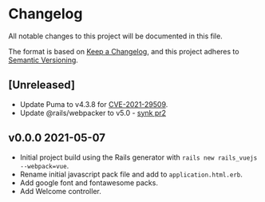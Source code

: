 # Changelog

All notable changes to this project will be documented in this file.

The format is based on [Keep a Changelog](https://keepachangelog.com/en/1.0.0/),
and this project adheres to [Semantic Versioning](https://semver.org/spec/v2.0.0.html).

## [Unreleased]

- Update Puma to v4.3.8 for [CVE-2021-29509](https://cve.mitre.org/cgi-bin/cvename.cgi?name=CVE-2021-29509).
- Update @rails/webpacker to v5.0 - [synk pr2](https://github.com/nstoker-clixifix/rails_vuejs/pull/2)

## v0.0.0 2021-05-07

- Initial project build using the Rails generator with `rails new rails_vuejs --webpack=vue`.
- Rename initial javascript pack file and add to `application.html.erb`.
- Add google font and fontawesome packs.
- Add Welcome controller.
